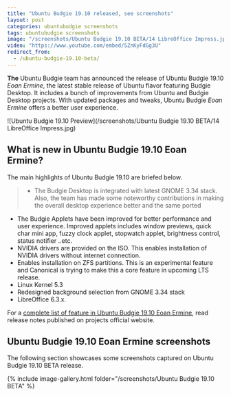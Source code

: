 ```yaml
---
title: "Ubuntu Budgie 19.10 released, see screenshots"
layout: post
categories: ubuntubudgie screenshots
tags: ubuntubudgie screenshots
image: "/screenshots/Ubuntu Budgie 19.10 BETA/14 LibreOffice Impress.jpg"
video: "https://www.youtube.com/embed/5ZnKyFdGg3U"
redirect_from:
  - /ubuntu-budgie-19.10-beta/
---
```


**The** Ubuntu Budgie team has announced the release of Ubuntu Budgie 19.10 *Eoan Ermine*, the latest stable release of Ubuntu flavor featuring Budgie Desktop. It includes a bunch of improvements from Ubuntu and Budgie Desktop projects. With updated packages and tweaks, Ubuntu Budgie *Eoan Ermine* offers a better user experience.

![Ubuntu Budgie 19.10 Preview](/screenshots/Ubuntu Budgie 19.10 BETA/14 LibreOffice Impress.jpg)

## What is new in Ubuntu Budgie 19.10 Eoan Ermine?

The main highlights of Ubuntu Budgie 19.10 are briefed below.

> - The Budgie Desktop is integrated with latest GNOME 3.34 stack. Also, the team has made some noteworthy contributions in making the overall desktop experience better and the same ported
- The Budgie Applets have been improved for better performance and user experience. Improved applets includes window previews, quick char mini app, fuzzy clock applet, stopwatch applet, brightness control, status notifier ..etc.
- NVIDIA drivers are provided on the ISO. This enables installation of NVIDIA drivers without internet connection.
- Enables installation on ZFS partitions. This is an experimental feature and Canonical is trying to make this a core feature in upcoming LTS release.
- Linux Kernel 5.3
- Redesigned background selection from GNOME 3.34 stack
- LibreOffice 6.3.x.

For a [complete list of feature in Ubuntu Budgie 19.10 Eoan Ermine](https://ubuntubudgie.org/blog/2019/09/26/19-10-release-notes), read release notes published on projects official website.

## Ubuntu Budgie 19.10 Eoan Ermine screenshots
The following section showcases some screenshots captured on Ubuntu Budgie 19.10 BETA release.

{% include image-gallery.html folder="/screenshots/Ubuntu Budgie 19.10 BETA" %}

 